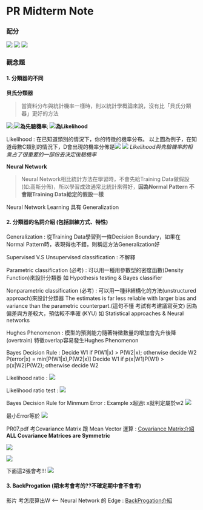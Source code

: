 # PR Midterm Note

### 配分
![](https://s3-ap-northeast-1.amazonaws.com/g0v-hackmd-images/uploads/upload_8803841499ba042e43f2763238f7da31.png)
![](https://s3-ap-northeast-1.amazonaws.com/g0v-hackmd-images/uploads/upload_3939ab410eb4939e96bfb7e0d81a4f3d.png)
![](https://s3-ap-northeast-1.amazonaws.com/g0v-hackmd-images/uploads/upload_60e5f2d843d2561a8f87d191eb0d0fb6.png)


### 觀念題

#### 1. 分類器的不同

**貝氏分類器**
>當資料分布與統計機率一樣時，則以統計學概論來說，沒有比「貝氏分類器」更好的方法

![](https://s3-ap-northeast-1.amazonaws.com/g0v-hackmd-images/uploads/upload_79f2cb81ed0147684e6a7590555059db.png);![](https://s3-ap-northeast-1.amazonaws.com/g0v-hackmd-images/uploads/upload_8f38ed62cd2189f60e2bb695f96ee497.png)**為先驗機率**; ![](https://s3-ap-northeast-1.amazonaws.com/g0v-hackmd-images/uploads/upload_d3a1f5edc219aed8b0b7bd4a5c4e9895.png)**為Likelihood**


Likelihood 
: 在已知道類別的情況下，你的特徵的機率分布。
以上圖為例子，在知道母數C類別的情況下，D會出現的機率分佈是![](https://s3-ap-northeast-1.amazonaws.com/g0v-hackmd-images/uploads/upload_0ec61dfb59a854b5dc8247d3eed86dbe.png)
![](https://s3-ap-northeast-1.amazonaws.com/g0v-hackmd-images/uploads/upload_f6ce1288e26cb374707bb6409c3c4c4e.png)
*Likelihood與先驗機率的相乘占了很重要的一部份去決定後驗機率*




**Neural Network**
>Neural Network相比統計方法在學習時，不會先給Training Data做假設(如:高斯分佈)，所以學習成效通常比統計來得好，**因為Normal Pattern 不會跟Training Data給定的假設一樣**

Neural Network Learning 具有 Generalization

#### 2. 分類器的名詞介紹 (包括訓練方式、特性)

Generalization 
: 從Training Data學習到一條Decision Boundary，如果在Normal Pattern時，表現得也不錯，則稱這方法Generalization好


Supervised V.S Unsupervised classification
: 不解釋

Parametric classification (必考)
: 可以用一種用參數型的密度函數(Density Function)來設計分類器
如 Hypothesis testing & Bayes classifier
 

Nonparametric classification (必考)
: 可以用一種非結構化的方法(unstructured approach)來設計分類器
The estimates is far less reliable with larger bias and variance than the parametric counterpart.(這句不懂 考試有考建議寫英文)
因為偏差與方差較大，預估較不準確 (KYU)
如 Statistical approaches & Neural networks

Hughes Phenomenon
: 模型的預測能力隨著特徵數量的增加會先升後降 (overtrain)
特徵overlap容易發生Hughes Phenomenon

Bayes Decision Rule
: Decide W1 if P(W1|x) > P(W2|x); otherwise decide W2
P(error|x) = min[P(W1|x),P(W2|x)]
Decide W1 if p(x|W1)P(W1) > p(x|W2)P(W2); otherwise decide W2

Likelihood ratio
: ![](https://s3-ap-northeast-1.amazonaws.com/g0v-hackmd-images/uploads/upload_17d4e3886ceb8b72c01c0da4205f2230.png)

Likelihood ratio test
: ![](https://s3-ap-northeast-1.amazonaws.com/g0v-hackmd-images/uploads/upload_d1755bfd6934d18c32f2fc10993ba19f.png)

Bayes Decision Rule for Minmum Error
: Example x超過t x就判定屬於w2
![](https://s3-ap-northeast-1.amazonaws.com/g0v-hackmd-images/uploads/upload_210c4e968f918b38cb4a97f4b3d58b50.png)


最小Error等於
![](https://s3-ap-northeast-1.amazonaws.com/g0v-hackmd-images/uploads/upload_836c9f5a20a049173009e7096a28d4ed.png)

PR07.pdf  考Covariance Matrix 跟 Mean Vector 運算
: [Covariance Matrix介紹](https://www.youtube.com/watch?v=152tSYtiQbw)
**ALL Covariance Matrices are Symmetric**

![](https://s3-ap-northeast-1.amazonaws.com/g0v-hackmd-images/uploads/upload_886f592a0d005b4b3f44dbe0b68d3021.png)


![](https://s3-ap-northeast-1.amazonaws.com/g0v-hackmd-images/uploads/upload_3fb331e682ac48de4f2f0c7a7bc0279c.png)

下面這2張會考!!!
![](https://s3-ap-northeast-1.amazonaws.com/g0v-hackmd-images/uploads/upload_39ee8cce03807807a5c4e80e03432634.png)


#### 3. BackProgation (期末考會考的??不確定期中會不會考)
影片 考怎麼算出W <-- Neural Network 的 Edge
: [BackProgation介紹](https://www.youtube.com/watch?v=ibJpTrp5mcE)